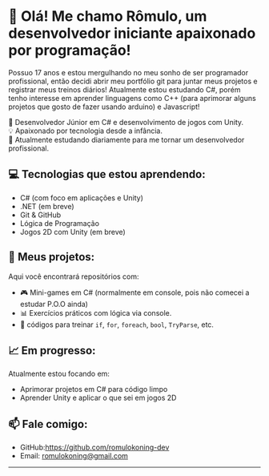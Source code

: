 # 👋 Olá! Me chamo Rômulo, um desenvolvedor iniciante apaixonado por programação!
Possuo 17 anos e estou mergulhando no meu sonho de ser programador profissional, então
decidi abrir meu portfólio git para juntar meus projetos e registrar meus treinos diários!
Atualmente estou estudando C#, porém tenho interesse em aprender linguagens como C++ 
(para aprimorar alguns projetos que gosto de fazer usando arduino) e Javascript!

🎯 Desenvolvedor Júnior em C# e desenvolvimento de jogos com Unity.  
💡 Apaixonado por tecnologia desde a infância.  
🚀 Atualmente estudando diariamente para me tornar um desenvolvedor profissional.

## 💻 Tecnologias que estou aprendendo:
- C# (com foco em aplicações e Unity)
- .NET (em breve)
- Git & GitHub
- Lógica de Programação
- Jogos 2D com Unity (em breve)

## 📂 Meus projetos:
Aqui você encontrará repositórios com:
- 🎮 Mini-games em C# (normalmente em console, pois não comecei a estudar P.O.O ainda)
- 📊 Exercícios práticos com lógica via console.
- 💬 códigos para treinar `if`, `for`, `foreach`, `bool`, `TryParse`, etc.

## 📈 Em progresso:
Atualmente estou focando em:
- Aprimorar projetos em C# para código limpo
- Aprender Unity e aplicar o que sei em jogos 2D

## 📫 Fale comigo:
- GitHub:https://github.com/romulokoning-dev
- Email: romulokoning@gmail.com

---

